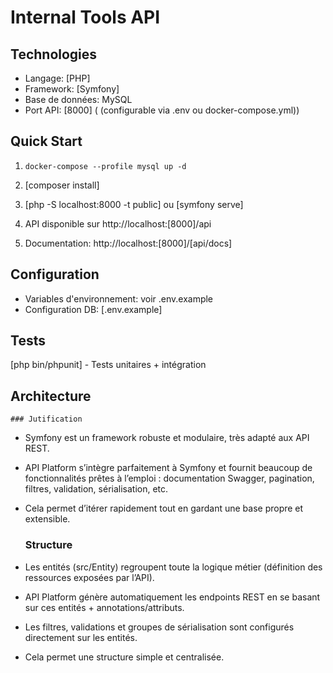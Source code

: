 # Internal Tools API

## Technologies
- Langage: [PHP]
- Framework: [Symfony] 
- Base de données: MySQL
- Port API: [8000] ( (configurable via .env ou docker-compose.yml))

## Quick Start

1. `docker-compose --profile mysql up -d`

2. [composer install]
3. [php -S localhost:8000 -t public] ou [symfony serve]
4. API disponible sur http://localhost:[8000]/api
5. Documentation: http://localhost:[8000]/[api/docs]

## Configuration
- Variables d'environnement: voir .env.example
- Configuration DB: [.env.example]



## Tests  
[php bin/phpunit] - Tests unitaires + intégration

## Architecture
    ### Jutification 

 - Symfony est un framework robuste et modulaire, très adapté aux API REST.

 - API Platform s’intègre parfaitement à Symfony et fournit beaucoup de fonctionnalités prêtes à l’emploi : documentation Swagger, pagination, filtres, validation, sérialisation, etc.

 - Cela permet d’itérer rapidement tout en gardant une base propre et extensible.

    ### Structure

 - Les entités (src/Entity) regroupent toute la logique métier (définition des ressources exposées par l’API).

 - API Platform génère automatiquement les endpoints REST en se basant sur ces entités + annotations/attributs.

 - Les filtres, validations et groupes de sérialisation sont configurés directement sur les entités.

 - Cela permet une structure simple et centralisée.